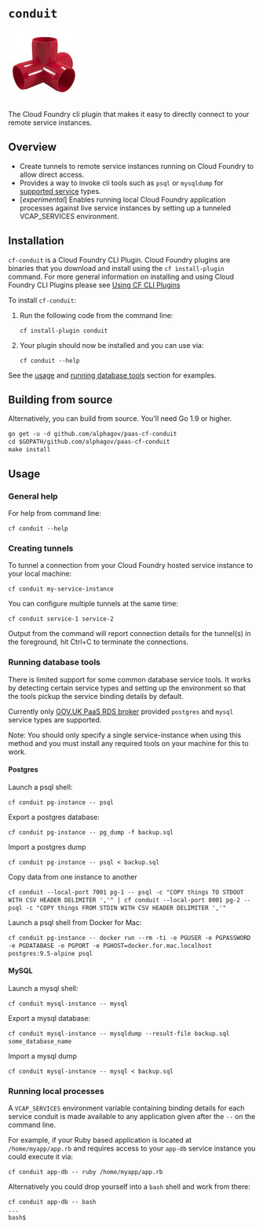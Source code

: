# `conduit`

![alt text][logo]

The Cloud Foundry cli plugin that makes it easy to directly connect to your remote service instances.

## Overview

* Create tunnels to remote service instances running on Cloud Foundry to allow direct access.
* Provides a way to invoke cli tools such as `psql` or `mysqldump` for [supported service](#running-database-tools) types.
* [_experimental_] Enables running local Cloud Foundry application processes against live service instances by setting up a tunneled VCAP_SERVICES environment.

## Installation

`cf-conduit` is a Cloud Foundry CLI Plugin. Cloud Foundry plugins are binaries that you download and install using the `cf install-plugin` command. For more general information on installing and using Cloud Foundry CLI Plugins please see [Using CF CLI Plugins](https://docs.cloudfoundry.org/cf-cli/use-cli-plugins.html#plugin-install)

To install `cf-conduit`:

1. Run the following code from the command line:

    ```
    cf install-plugin conduit
    ```

2. Your plugin should now be installed and you can use via:

    ```
    cf conduit --help
    ```

See the [usage](#usage) and [running database tools](#running-database-tools) section for examples.

## Building from source

Alternatively, you can build from source. You'll need Go 1.9 or higher.

```
go get -u -d github.com/alphagov/paas-cf-conduit
cd $GOPATH/github.com/alphagov/paas-cf-conduit
make install
```

## Usage

### General help

For help from command line:

```
cf conduit --help
```

### Creating tunnels

To tunnel a connection from your Cloud Foundry hosted service instance to your local machine:

```
cf conduit my-service-instance
```

You can configure multiple tunnels at the same time:

```
cf conduit service-1 service-2
```

Output from the command will report connection details for the tunnel(s) in the foreground, hit Ctrl+C to terminate the connections.


### Running database tools

There is limited support for some common database service tools. It works by detecting certain service types and setting up the environment so that the tools pickup the service binding details by default.

Currently only [GOV.UK PaaS RDS broker](https://github.com/alphagov/paas-rds-broker) provided `postgres` and `mysql` service types are supported.

Note: You should only specify a single service-instance when using this method and you must install any required tools on your machine for this to work.

#### Postgres

Launch a psql shell:

```
cf conduit pg-instance -- psql
```

Export a postgres database:

```
cf conduit pg-instance -- pg_dump -f backup.sql
```

Import a postgres dump

```
cf conduit pg-instance -- psql < backup.sql
```

Copy data from one instance to another

```
cf conduit --local-port 7001 pg-1 -- psql -c "COPY things TO STDOUT WITH CSV HEADER DELIMITER ','" | cf conduit --local-port 8001 pg-2 -- psql -c "COPY things FROM STDIN WITH CSV HEADER DELIMITER ','"
```

Launch a psql shell from Docker for Mac:

```
cf conduit pg-instance -- docker run --rm -ti -e PGUSER -e PGPASSWORD -e PGDATABASE -e PGPORT -e PGHOST=docker.for.mac.localhost postgres:9.5-alpine psql
```

#### MySQL

Launch a mysql shell:

```
cf conduit mysql-instance -- mysql
```

Export a mysql database:

```
cf conduit mysql-instance -- mysqldump --result-file backup.sql some_database_name
```

Import a mysql dump

```
cf conduit mysql-instance -- mysql < backup.sql
```


### Running local processes

A `VCAP_SERVICES` environment variable containing binding details for each service conduit is made available to any application given after the `--` on the command line.

For example, if your Ruby based application is located at `/home/myapp/app.rb` and requires access to your `app-db` service instance you could execute it via:

```
cf conduit app-db -- ruby /home/myapp/app.rb
```

Alternatively you could drop yourself into a `bash` shell and work from there:

```
cf conduit app-db -- bash
...
bash$
```

[logo]: logo.jpg
